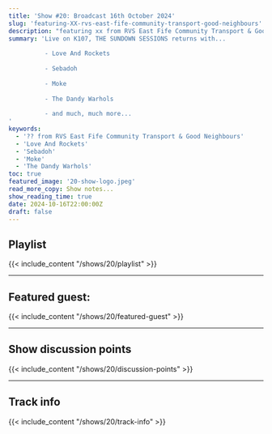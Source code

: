 ```yaml
---
title: 'Show #20: Broadcast 16th October 2024'
slug: 'featuring-XX-rvs-east-fife-community-transport-good-neighbours'
description: "featuring xx from RVS East Fife Community Transport & Good Neighbours"
summary: 'Live on K107, THE SUNDOWN SESSIONS returns with...
 
          - Love And Rockets
                    
          - Sebadoh
          
          - Moke
          
          - The Dandy Warhols
          
          - and much, much more...
'
keywords:
  - '?? from RVS East Fife Community Transport & Good Neighbours'
  - 'Love And Rockets'
  - 'Sebadoh'
  - 'Moke'
  - 'The Dandy Warhols'
toc: true
featured_image: '20-show-logo.jpeg'
read_more_copy: Show notes...
show_reading_time: true
date: 2024-10-16T22:00:00Z
draft: false
---
```


## Playlist
{{< include_content "/shows/20/playlist" >}}

---

## Featured guest:
{{< include_content "/shows/20/featured-guest" >}}

---

## Show discussion points
{{< include_content "/shows/20/discussion-points" >}}

---

## Track info
{{< include_content "/shows/20/track-info" >}}
